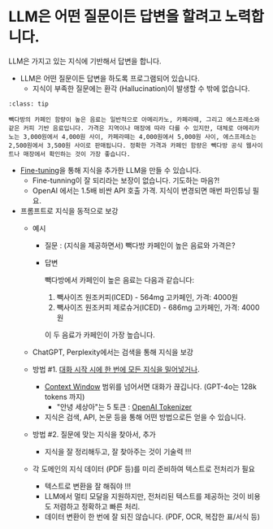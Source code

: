 # LLM은 어떤 질문이든 답변을 할려고 노력합니다.

LLM은 가지고 있는 지식에 기반해서 답변을 합니다.

+ LLM은 어떤 질문이든 답변을 하도록 프로그램되어 있습니다.
    - 지식이 부족한 질문에는 환각 (Hallucination)이 발생할 수 밖에 없습니다.

```{admonition} 질문 : 빽다방 카페인이 높은 음료와 가격은?
:class: tip

빽다방의 카페인 함량이 높은 음료는 일반적으로 아메리카노, 카페라떼, 그리고 에스프레소와 같은 커피 기반 음료입니다. 가격은 지역이나 매장에 따라 다를 수 있지만, 대체로 아메리카노는 3,000원에서 4,000원 사이, 카페라떼는 4,000원에서 5,000원 사이, 에스프레소는 2,500원에서 3,500원 사이로 판매됩니다. 정확한 가격과 카페인 함량은 빽다방 공식 웹사이트나 매장에서 확인하는 것이 가장 좋습니다.
```

+ [Fine-tuning](https://platform.openai.com/docs/guides/fine-tuning)을 통해 지식을 추가한 LLM을 만들 수 있습니다.
    - Fine-tunning이 잘 되리라는 보장이 없습니다. 기도하는 마음?!
    - OpenAI 에서는 1.5배 비싼 API 호출 가격. 지식이 변경되면 매번 파인튜닝 필요.
+ 프롬프트로 지식을 동적으로 보강
    - 예시
        - 질문 : (지식을 제공하면서) 빽다방 카페인이 높은 음료와 가격은?
        - 답변

            빽다방에서 카페인이 높은 음료는 다음과 같습니다:
            1. 빽사이즈 원조커피(ICED) - 564mg 고카페인, 가격: 4000원
            2. 빽사이즈 원조커피 제로슈거(ICED) - 686mg 고카페인, 가격: 4000원

            이 두 음료가 카페인이 가장 높습니다.

    - ChatGPT, Perplexity에서는 검색을 통해 지식을 보강
    - 방법 #1. [대화 시작 시에 한 번에 모든 지식을 밀어넣거나](./glance).
        - [Context Window](https://platform.openai.com/docs/models#context-window) 범위를 넘어서면 대화가 끊깁니다. (GPT-4o는 128k tokens 까지)
            - "안녕 세상아"는 5 토큰 : [OpenAI Tokenizer](https://platform.openai.com/tokenizer)
        - 지식은 검색, API, 논문 등을 통해 어떤 방법으로든 얻을 수 있습니다.
    - 방법 #2. 질문에 맞는 지식을 찾아서, 추가
        - 지식을 잘 정리해두고, 잘 찾아주는 것이 기술력 !!!
    - 각 도메인의 지식 데이터 (PDF 등)를 미리 준비하여 텍스트로 전처리가 필요
        - 텍스트로 변환을 잘 해줘야 !!!
        - LLM에서 멀티 모달을 지원하지만, 전처리된 텍스트를 제공하는 것이 비용도 저렴하고 정확하고 빠른 처리.
        - 데이터 변환이 한 번에 잘 되진 않습니다. (PDF, OCR, 복잡한 표/서식 등)
